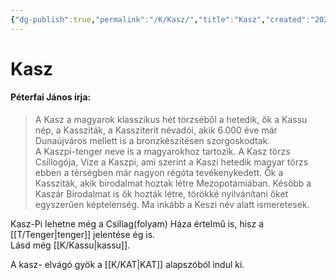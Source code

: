 ```yaml
---
{"dg-publish":true,"permalink":"/K/Kasz/","title":"Kasz","created":"2024-05-10T00:15","updated":"2024-10-25T22:19"}
---
```



# Kasz

#### Péterfai János írja:

> A Kasz a magyarok klasszikus hét törzséből a hetedik, ők a Kassu nép, a Kassziták, a Kassziterit névadói, akik 6.000 éve már Dunaújváros mellett is a bronzkészítésen szorgoskodtak.  
> A Kaszpi-tenger neve is a magyarokhoz tartozik. A Kasz törzs Csillogója, Víze a Kaszpi, ami szerint a Kaszi hetedik magyar törzs ebben a térségben már nagyon régóta tevékenykedett. Ők a Kassziták, akik birodalmat hoztak létre Mezopotámiában. Később a Kaszár Birodalmat is ők hozták létre, törökké nyilvánítani őket egyszerűen képtelenség. Ma inkább a Keszi név alatt ismeretesek.  

Kasz-Pi lehetne még a Csillag(folyam) Háza értelmű is, hisz a [[T/Tenger\|tenger]] jelentése ég is.  
Lásd még [[K/Kassu\|kassu]].  

A kasz- elvágó gyök a [[K/KAT\|KAT]] alapszóból indul ki.  